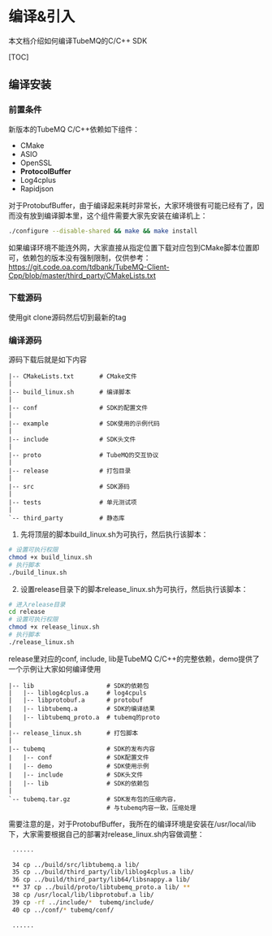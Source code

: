 # 编译&引入

本文档介绍如何编译TubeMQ的C/C++ SDK

[TOC]

## 编译安装

### 前置条件

新版本的TubeMQ C/C++依赖如下组件：

 - CMake
 - ASIO 
 - OpenSSL
 - **ProtocolBuffer**
 - Log4cplus
 - Rapidjson

对于ProtobufBuffer，由于编译起来耗时非常长，大家环境很有可能已经有了，因而没有放到编译脚本里，这个组件需要大家先安装在编译机上：
``` bash
./configure --disable-shared && make && make install
```

如果编译环境不能连外网，大家直接从指定位置下载对应包到CMake脚本位置即可，依赖包的版本没有强制限制，仅供参考：
https://git.code.oa.com/tdbank/TubeMQ-Client-Cpp/blob/master/third_party/CMakeLists.txt

### 下载源码

使用git clone源码然后切到最新的tag

### 编译源码
源码下载后就是如下内容

```
|-- CMakeLists.txt       # CMake文件
|
|-- build_linux.sh       # 编译脚本
|
|-- conf                 # SDK的配置文件
|
|-- example              # SDK使用的示例代码
|
|-- include              # SDK头文件
|
|-- proto                # TubeMQ的交互协议
|
|-- release              # 打包目录
|
|-- src                  # SDK源码
|
|-- tests                # 单元测试项
|
`-- third_party          # 静态库
```

1. 先将顶层的脚本build_linux.sh为可执行，然后执行该脚本：
``` bash
# 设置可执行权限
chmod +x build_linux.sh
# 执行脚本
./build_linux.sh
```

2. 设置release目录下的脚本release_linux.sh为可执行，然后执行该脚本：
``` bash
# 进入release目录
cd release
# 设置可执行权限
chmod +x release_linux.sh
# 执行脚本
./release_linux.sh
```
release里对应的conf, include, lib是TubeMQ C/C++的完整依赖，demo提供了一个示例让大家如何编译使用
```
|-- lib                    # SDK的依赖包
|   |-- liblog4cplus.a     # log4cpuls 
|   |-- libprotobuf.a      # protobuf
|   |-- libtubemq.a        # SDK的编译结果
|   |-- libtubemq_proto.a  # tubemq的proto
|   
|-- release_linux.sh       # 打包脚本
|
|-- tubemq                 # SDK的发布内容
|   |-- conf               # SDK配置文件
|   |-- demo               # SDK使用示例
|   |-- include            # SDK头文件
|   |-- lib                # SDK的依赖包
|
`-- tubemq.tar.gz          # SDK发布包的压缩内容，
                           # 与tubemq内容一致，压缩处理
```

需要注意的是，对于ProtobufBuffer，我所在的编译环境是安装在/usr/local/lib下，大家需要根据自己的部署对release_linux.sh内容做调整：
``` bash
 ......
 
 34 cp ../build/src/libtubemq.a lib/
 35 cp ../build/third_party/lib/liblog4cplus.a lib/
 36 cp ../build/third_party/lib64/libsnappy.a lib/
 ** 37 cp ../build/proto/libtubemq_proto.a lib/ **
 38 cp /usr/local/lib/libprotobuf.a lib/
 39 cp -rf ../include/*  tubemq/include/
 40 cp ../conf/* tubemq/conf/
 
 ......
 
```


